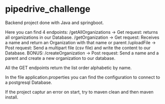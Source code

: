 # pipedrive_challenge

Backend project done with Java and springboot.

Here you can find 4 endpoints: 
  /getAllOrganizations -> Get request: returns all organizations in our Database.
  /getOrganization -> Get request: Receives a name and return an Organization with that name or parent
  /uploadFile -> Post request: Send a multipart file (csv file) and write the content to our Database.
  BONUS: /createOrganization -> Post request: Send a name and a parent and create a new organization to our database.
  
  All the GET endpoints return the list order alphabetic by name.
  
  In the file application.properties you can find the configuration to connect to a postgresql Database.
  
  If the project captur an error on start, try to maven clean and then maven install.
